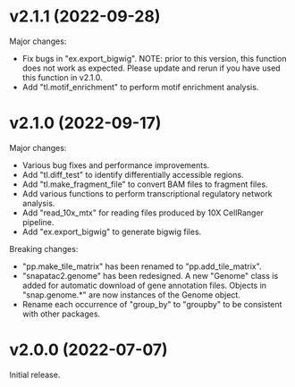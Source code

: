 v2.1.1 (2022-09-28)
===================

Major changes:

- Fix bugs in "ex.export_bigwig". NOTE: prior to this version, this function
  does not work as expected. Please update and rerun if you have used this function
  in v2.1.0.
- Add "tl.motif_enrichment" to perform motif enrichment analysis.

v2.1.0 (2022-09-17)
===================

Major changes:

- Various bug fixes and performance improvements.
- Add "tl.diff_test" to identify differentially accessible regions.
- Add "tl.make_fragment_file" to convert BAM files to fragment files.
- Add various functions to perform transcriptional regulatory network analysis.
- Add "read_10x_mtx" for reading files produced by 10X CellRanger pipeline.
- Add "ex.export_bigwig" to generate bigwig files.

Breaking changes:

- "pp.make_tile_matrix" has been renamed to "pp.add_tile_matrix".
- "snapatac2.genome" has been redesigned. A new "Genome" class is added for
  automatic download of gene annotation files. Objects in "snap.genome.*" are
  now instances of the Genome object.
- Rename each occurrence of "group_by" to "groupby" to be consistent with other
  packages.

v2.0.0 (2022-07-07)
===================

Initial release.